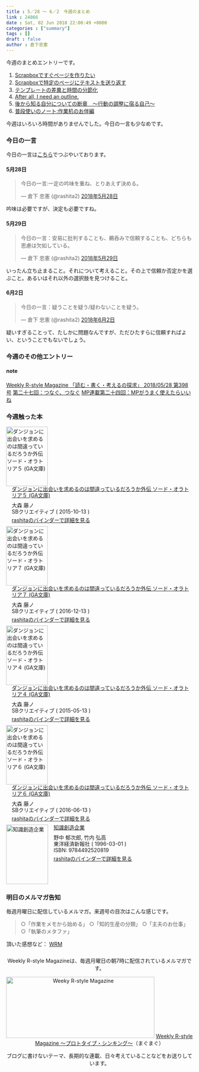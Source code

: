 ```yaml
---
title : 5／28 〜 6／2　今週のまとめ
link : 24866
date : Sat, 02 Jun 2018 22:00:49 +0000
categories : ["summary"]
tags : []
draft : false
author : 倉下忠憲
---
```


今週のまとめエントリーです。
 
<ol>
<li><a href="https://rashita.net/blog/?p=24814">Scrapboxですぐページを作りたい</a></li>
<li><a href="https://rashita.net/blog/?p=24824">Scrapboxで特定のページにテキストを送り返す</a></li>
<li><a href="https://rashita.net/blog/?p=24837">テンプレートの差異と時間の分節化</a></li>
<li><a href="https://rashita.net/blog/?p=24850">After all, I need an outline.</a></li>
<li><a href="https://rashita.net/blog/?p=24855">後から知る自分についての断章　〜行動の調整に宿る自己〜</a></li>
<li><a href="https://rashita.net/blog/?p=24859">普段使いのノート:作業机のお伴編</a></li>
</ol>

今週はいろいろ時間がありませんでした。今日の一言も少なめです。

<h3>今日の一言</h3>

今日の一言は<a href="http://twitter.com/rashita2 ">こちら</a>でつぶやいております。

<h4>5月28日</h4>

<blockquote class="twitter-tweet" data-lang="ja"><p lang="ja" dir="ltr">今日の一言:一定の吟味を重ね、とりあえず決める。</p>&mdash; 倉下 忠憲 (@rashita2) <a href="https://twitter.com/rashita2/status/1000945453809127426?ref_src=twsrc%5Etfw">2018年5月28日</a></blockquote>
<script async src="https://platform.twitter.com/widgets.js" charset="utf-8"></script>

吟味は必要ですが、決定も必要ですね。

<h4>5月29日</h4>

<blockquote class="twitter-tweet" data-lang="ja"><p lang="ja" dir="ltr">今日の一言：安易に批判することも、鵜呑みで信頼することも、どちらも思慮は欠如している。</p>&mdash; 倉下 忠憲 (@rashita2) <a href="https://twitter.com/rashita2/status/1001353769823584256?ref_src=twsrc%5Etfw">2018年5月29日</a></blockquote>
<script async src="https://platform.twitter.com/widgets.js" charset="utf-8"></script>

いったん立ち止まること。それについて考えること。その上で信頼か否定かを選ぶこと。あるいはそれ以外の選択肢を見つけること。

<h4>6月2日</h4>

<blockquote class="twitter-tweet" data-lang="ja"><p lang="ja" dir="ltr">今日の一言：疑うことを疑う/疑わないことを疑う。</p>&mdash; 倉下 忠憲 (@rashita2) <a href="https://twitter.com/rashita2/status/1002793493725569025?ref_src=twsrc%5Etfw">2018年6月2日</a></blockquote>
<script async src="https://platform.twitter.com/widgets.js" charset="utf-8"></script>

疑いすぎることって、たしかに問題なんですが、ただひたすらに信頼すればよい、ということでもないでしょう。

<h3>今週のその他エントリー</h3>

<H4>note</H4>

<a href="https://note.mu/rashita/n/n2e25c5c225f3">Weekly R-style Magazine 「読む・書く・考えるの探求」 2018/05/28 第398号</a>
<a href="https://note.mu/rashita/n/ndd1ae7be8e0e">第二十七回：つなぐ、つなぐ</a>
<a href="https://note.mu/rashita/n/n2f50f0d605ab">MP連載第二十四回：MPがうまく使えたらいいね</a>

<H3>今週触った本</H3>

<div class="mm-middle" style="margin-bottom:0px;"><div class="mm-image" style="float:left;"><a href="http://www.amazon.co.jp/exec/obidos/ASIN/B015YVT6TA/rashita1000-22/ref=nosim" target="_blank"><img src="https://images-fe.ssl-images-amazon.com/images/I/517IIzhlc8L._SL160_.jpg" alt="ダンジョンに出会いを求めるのは間違っているだろうか外伝 ソード・オラトリア５ (GA文庫)" title="ダンジョンに出会いを求めるのは間違っているだろうか外伝 ソード・オラトリア５ (GA文庫)" width="112" height="160" border="0" /></a></div><div class="mm-content" style="float:left;margin-left:15px;line-height:120%"><div class="mm-title" style="line-height:120%"><a href="http://www.amazon.co.jp/exec/obidos/ASIN/B015YVT6TA/rashita1000-22/ref=nosim" target="_blank">ダンジョンに出会いを求めるのは間違っているだろうか外伝 ソード・オラトリア５ (GA文庫)</a></div><div class="mm-detail" style="margin-top:10px;">大森 藤ノ<br />SBクリエイティブ ( 2015-10-13 )<br /><div style="margin:7px 0px"><a href="http://mediamarker.net/u/rashita/?asin=B015YVT6TA" target="_blank">rashitaのバインダーで詳細を見る</a></div></div></div><div style="clear:left"></div></div>

<div class="mm-middle" style="margin-bottom:0px;"><div class="mm-image" style="float:left;"><a href="http://www.amazon.co.jp/exec/obidos/ASIN/B01N1NG3HK/rashita1000-22/ref=nosim" target="_blank"><img src="https://images-fe.ssl-images-amazon.com/images/I/51gCaueyGJL._SL160_.jpg" alt="ダンジョンに出会いを求めるのは間違っているだろうか外伝 ソード・オラトリア７ (GA文庫)" title="ダンジョンに出会いを求めるのは間違っているだろうか外伝 ソード・オラトリア７ (GA文庫)" width="112" height="160" border="0" /></a></div><div class="mm-content" style="float:left;margin-left:15px;line-height:120%"><div class="mm-title" style="line-height:120%"><a href="http://www.amazon.co.jp/exec/obidos/ASIN/B01N1NG3HK/rashita1000-22/ref=nosim" target="_blank">ダンジョンに出会いを求めるのは間違っているだろうか外伝 ソード・オラトリア７ (GA文庫)</a></div><div class="mm-detail" style="margin-top:10px;">大森 藤ノ<br />SBクリエイティブ ( 2016-12-13 )<br /><div style="margin:7px 0px"><a href="http://mediamarker.net/u/rashita/?asin=B01N1NG3HK" target="_blank">rashitaのバインダーで詳細を見る</a></div></div></div><div style="clear:left"></div></div>

<div class="mm-middle" style="margin-bottom:0px;"><div class="mm-image" style="float:left;"><a href="http://www.amazon.co.jp/exec/obidos/ASIN/B00WWH1M1K/rashita1000-22/ref=nosim" target="_blank"><img src="https://images-fe.ssl-images-amazon.com/images/I/51-gozcr5uL._SL160_.jpg" alt="ダンジョンに出会いを求めるのは間違っているだろうか外伝 ソード・オラトリア４ (GA文庫)" title="ダンジョンに出会いを求めるのは間違っているだろうか外伝 ソード・オラトリア４ (GA文庫)" width="112" height="160" border="0" /></a></div><div class="mm-content" style="float:left;margin-left:15px;line-height:120%"><div class="mm-title" style="line-height:120%"><a href="http://www.amazon.co.jp/exec/obidos/ASIN/B00WWH1M1K/rashita1000-22/ref=nosim" target="_blank">ダンジョンに出会いを求めるのは間違っているだろうか外伝 ソード・オラトリア４ (GA文庫)</a></div><div class="mm-detail" style="margin-top:10px;">大森 藤ノ<br />SBクリエイティブ ( 2015-05-13 )<br /><div style="margin:7px 0px"><a href="http://mediamarker.net/u/rashita/?asin=B00WWH1M1K" target="_blank">rashitaのバインダーで詳細を見る</a></div></div></div><div style="clear:left"></div></div>
<div class="mm-middle" style="margin-bottom:0px;"><div class="mm-image" style="float:left;"><a href="http://www.amazon.co.jp/exec/obidos/ASIN/B01GIXDR20/rashita1000-22/ref=nosim" target="_blank"><img src="https://images-fe.ssl-images-amazon.com/images/I/51OwecDVFQL._SL160_.jpg" alt="ダンジョンに出会いを求めるのは間違っているだろうか外伝 ソード・オラトリア６ (GA文庫)" title="ダンジョンに出会いを求めるのは間違っているだろうか外伝 ソード・オラトリア６ (GA文庫)" width="112" height="160" border="0" /></a></div><div class="mm-content" style="float:left;margin-left:15px;line-height:120%"><div class="mm-title" style="line-height:120%"><a href="http://www.amazon.co.jp/exec/obidos/ASIN/B01GIXDR20/rashita1000-22/ref=nosim" target="_blank">ダンジョンに出会いを求めるのは間違っているだろうか外伝 ソード・オラトリア６ (GA文庫)</a></div><div class="mm-detail" style="margin-top:10px;">大森 藤ノ<br />SBクリエイティブ ( 2016-06-13 )<br /><div style="margin:7px 0px"><a href="http://mediamarker.net/u/rashita/?asin=B01GIXDR20" target="_blank">rashitaのバインダーで詳細を見る</a></div></div></div><div style="clear:left"></div></div>

<div class="mm-middle" style="margin-bottom:0px;"><div class="mm-image" style="float:left;"><a href="http://www.amazon.co.jp/exec/obidos/ASIN/4492520813/rashita1000-22/ref=nosim" target="_blank"><img src="https://images-fe.ssl-images-amazon.com/images/I/519HR6BNZSL._SL160_.jpg" alt="知識創造企業" title="知識創造企業" width="113" height="160" border="0" /></a></div><div class="mm-content" style="float:left;margin-left:15px;line-height:120%"><div class="mm-title" style="line-height:120%"><a href="http://www.amazon.co.jp/exec/obidos/ASIN/4492520813/rashita1000-22/ref=nosim" target="_blank">知識創造企業</a></div><div class="mm-detail" style="margin-top:10px;">野中 郁次郎, 竹内 弘高<br />東洋経済新報社 ( 1996-03-01 )<br />ISBN: 9784492520819<br /><div style="margin:7px 0px"><a href="http://mediamarker.net/u/rashita/?asin=4492520813" target="_blank">rashitaのバインダーで詳細を見る</a></div></div></div><div style="clear:left"></div></div>

<h3>明日のメルマガ告知</h3>

毎週月曜日に配信しているメルマガ。来週号の目次はこんな感じです。

<blockquote>
○「作業をメモから始める」
○「知的生産の分類」
○「主夫のお仕事」
○「執筆のメタファ」
</blockquote>


頂いた感想など：
<a class="twitter-timeline"  href="https://twitter.com/rashita2/timelines/427262290753097729"  data-widget-id="427265271171010561">WRM</a>
    <script>!function(d,s,id){var js,fjs=d.getElementsByTagName(s)[0],p=/^http:/.test(d.location)?'http':'https';if(!d.getElementById(id)){js=d.createElement(s);js.id=id;js.src=p+"://platform.twitter.com/widgets.js";fjs.parentNode.insertBefore(js,fjs);}}(document,"script","twitter-wjs");</script>


<div style="text-align:center;margin-top:25px;">
Weekly R-style Magazineは、毎週月曜日の朝7時に配信されているメルマガです。

<a href="http://www.mag2.com/m/0001185133.html" target="_blank"><img src="https://rashita.net/blog/wp-content/uploads/2010/09/mmbanner.jpg" alt="Weeky R-style Magazine" width="400" height="165" class="alignnone size-full wp-image-12201" /></a>
<a href="http://www.mag2.com/m/0001185133.html" target="_blank">Weekly R-style Magazine ～プロトタイプ・シンキング～</a>（まぐまぐ）

ブログに書けないテーマ、長期的な連載、日々考えていることなどをお送りしています。
</div> 